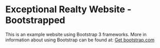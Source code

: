 # Exceptional Realty Website - Bootstrapped

This is an example website using Bootstrap 3 frameworks. More in information about using Bootstrap can be found at: [Get bootstrap.com](http://getbootstrap.com)